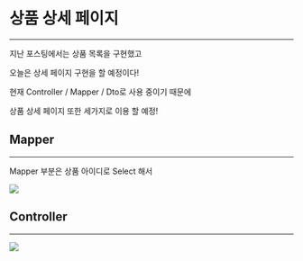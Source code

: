# 상품 상세 페이지 # 

---

지난 포스팅에서는 상품 목록을 구현했고 

오늘은 상세 페이지 구현을 할 예정이다! 

현재 Controller / Mapper / Dto로 사용 중이기 때문에

상품 상세 페이지 또한 세가지로 이용 할 예정! 







## Mapper ##

---

 Mapper 부분은 상품 아이디로 Select 해서



![](C:/Users/%EC%9D%B4%EB%AF%BF%EC%9D%8C/Desktop/%EB%A7%A4%ED%8D%BC.jpg)

 







## Controller ##

---



![](C:/Users/%EC%9D%B4%EB%AF%BF%EC%9D%8C/Desktop/%EC%83%81%ED%92%88%EC%83%81%EC%84%B8.jpg)






